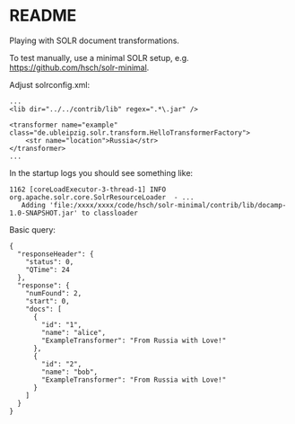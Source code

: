 README
======

Playing with SOLR document transformations.

To test manually, use a minimal SOLR setup, e.g. https://github.com/hsch/solr-minimal.

Adjust solrconfig.xml:

```
...
<lib dir="../../contrib/lib" regex=".*\.jar" />

<transformer name="example" class="de.ubleipzig.solr.transform.HelloTransformerFactory">
    <str name="location">Russia</str>
</transformer>
...
```

In the startup logs you should see something like:

```
1162 [coreLoadExecutor-3-thread-1] INFO  org.apache.solr.core.SolrResourceLoader  - ...
   Adding 'file:/xxxx/xxxx/code/hsch/solr-minimal/contrib/lib/docamp-1.0-SNAPSHOT.jar' to classloader
```

Basic query:

```
{
  "responseHeader": {
    "status": 0,
    "QTime": 24
  },
  "response": {
    "numFound": 2,
    "start": 0,
    "docs": [
      {
        "id": "1",
        "name": "alice",
        "ExampleTransformer": "From Russia with Love!"
      },
      {
        "id": "2",
        "name": "bob",
        "ExampleTransformer": "From Russia with Love!"
      }
    ]
  }
}
```
